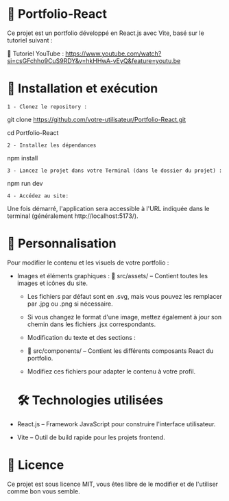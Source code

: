 
# 📌 Portfolio-React

Ce projet est un portfolio développé en React.js avec Vite, basé sur le tutoriel suivant :

🔗 Tutoriel YouTube : https://www.youtube.com/watch?si=csGFchho9CuS9RDY&v=hkHHwA-vEyQ&feature=youtu.be

# 🚀 Installation et exécution

    1 - Clonez le repository :

git clone https://github.com/votre-utilisateur/Portfolio-React.git

cd Portfolio-React

    2 - Installez les dépendances

npm install

    3 - Lancez le projet dans votre Terminal (dans le dossier du projet) :

npm run dev

    4 - Accédez au site:

Une fois démarré, l'application sera accessible à l'URL indiquée dans le terminal (généralement http://localhost:5173/).

# 🎨 Personnalisation

Pour modifier le contenu et les visuels de votre portfolio :

- Images et éléments graphiques :
    📂 src/assets/ – Contient toutes les images et icônes du site.

    - Les fichiers par défaut sont en .svg, mais vous pouvez les remplacer par .jpg ou .png si nécessaire.

    - Si vous changez le format d'une image, mettez également à jour son chemin dans les fichiers .jsx correspondants.

    - Modification du texte et des sections :

    - 📂 src/components/ – Contient les différents composants React du portfolio.

    - Modifiez ces fichiers pour adapter le contenu à votre profil.

    # 🛠 Technologies utilisées

- React.js – Framework JavaScript pour construire l'interface utilisateur.
- Vite – Outil de build rapide pour les projets frontend.

# 📄 Licence

Ce projet est sous licence MIT, vous êtes libre de le modifier et de l'utiliser comme bon vous semble.


